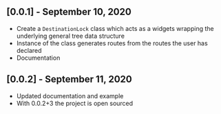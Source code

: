 ## [0.0.1] - September 10, 2020

- Create a `DestinationLock` class which acts as a widgets wrapping the underlying general tree data structure
- Instance of the class generates routes from the routes the user has declared
- Documentation

## [0.0.2] - September 11, 2020

- Updated documentation and example
- With 0.0.2+3 the project is open sourced
